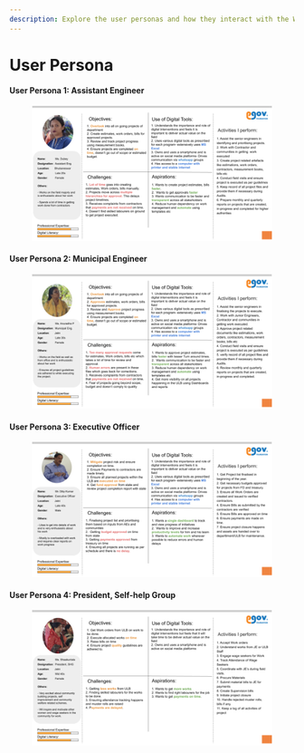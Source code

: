 ```yaml
---
description: Explore the user personas and how they interact with the Works platform
---
```


# User Persona

#### User Persona 1: Assistant Engineer

<figure><img src="../.gitbook/assets/Works Platform.png" alt=""><figcaption></figcaption></figure>

#### User Persona 2: Municipal Engineer

<figure><img src="../.gitbook/assets/Works Platform (1).png" alt=""><figcaption></figcaption></figure>

#### User Persona 3: Executive Officer

<figure><img src="../.gitbook/assets/Works Platform (2).png" alt=""><figcaption></figcaption></figure>

#### User Persona 4: President, Self-help Group

<figure><img src="../.gitbook/assets/Works Platform (3).png" alt=""><figcaption></figcaption></figure>
